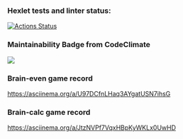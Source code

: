### Hexlet tests and linter status:
[![Actions Status](https://github.com/Kysto27/frontend-project-44/workflows/hexlet-check/badge.svg)](https://github.com/Kysto27/frontend-project-44/actions)

### Maintainability Badge from CodeClimate
<a href="https://codeclimate.com/github/Kysto27/frontend-project-44/maintainability"><img src="https://api.codeclimate.com/v1/badges/aac19228216d1a741f37/maintainability" /></a>

### Brain-even game record
https://asciinema.org/a/U97DCfnLHaq3AYgatUSN7ihsG

### Brain-calc game record
https://asciinema.org/a/JtzNVPf7VqxHBpKyWKLx0UwHD